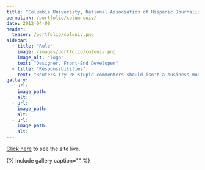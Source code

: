 ```yaml
---
title: "Columbia University, National Association of Hispanic Journalists"
permalink: /portfolio/colum-univ/
date: 2012-04-08
header:
  teaser: /portfolio/coluniv.png
sidebar:
  - title: "Role"
    image: /images/portfolio/coluniv.png
    image_alt: "logo"
    text: "Designer, Front-End Developer"
  - title: "Responsibilities"
    text: "Reuters try PR stupid commenters should isn't a business model"
gallery:
  - url:
    image_path:
    alt:
  - url:
    image_path:
    alt:
  - url:
    image_path:
    alt:
---
```


[Click here](https://nahjatcolumbiajschool.wordpress.com/) to see the site live.

{% include gallery caption="" %}
